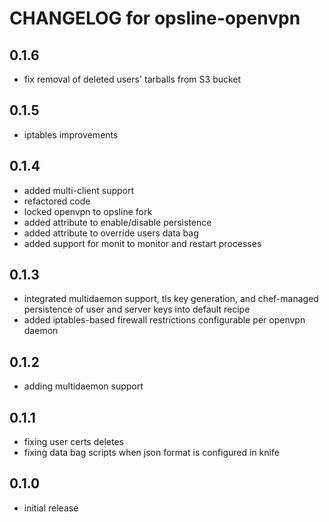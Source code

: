 # CHANGELOG for opsline-openvpn

## 0.1.6
* fix removal of deleted users' tarballs from S3 bucket

## 0.1.5
* iptables improvements

## 0.1.4
* added multi-client support
* refactored code
* locked openvpn to opsline fork
* added attribute to enable/disable persistence
* added attribute to override users data bag
* added support for monit to monitor and restart processes

## 0.1.3
* integrated multidaemon support, tls key generation, and chef-managed persistence of user and server keys into default recipe
* added iptables-based firewall restrictions configurable per openvpn daemon

## 0.1.2
* adding multidaemon support

## 0.1.1
* fixing user certs deletes
* fixing data bag scripts when json format is configured in knife

## 0.1.0
* initial release
